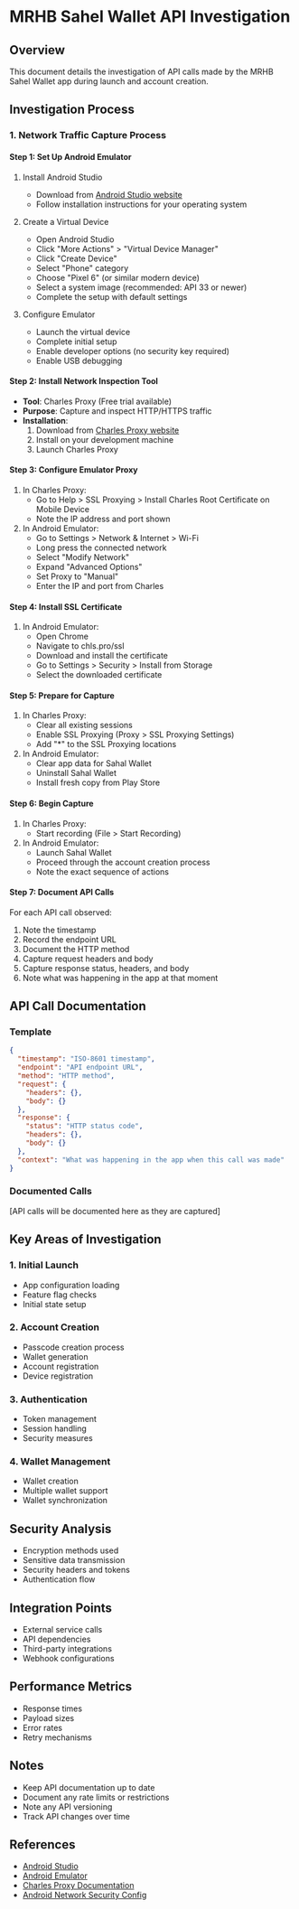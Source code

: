 # MRHB Sahel Wallet API Investigation

## Overview
This document details the investigation of API calls made by the MRHB Sahel Wallet app during launch and account creation.

## Investigation Process

### 1. Network Traffic Capture Process

#### Step 1: Set Up Android Emulator
1. Install Android Studio
   - Download from [Android Studio website](https://developer.android.com/studio)
   - Follow installation instructions for your operating system

2. Create a Virtual Device
   - Open Android Studio
   - Click "More Actions" > "Virtual Device Manager"
   - Click "Create Device"
   - Select "Phone" category
   - Choose "Pixel 6" (or similar modern device)
   - Select a system image (recommended: API 33 or newer)
   - Complete the setup with default settings

3. Configure Emulator
   - Launch the virtual device
   - Complete initial setup
   - Enable developer options (no security key required)
   - Enable USB debugging

#### Step 2: Install Network Inspection Tool
- **Tool**: Charles Proxy (Free trial available)
- **Purpose**: Capture and inspect HTTP/HTTPS traffic
- **Installation**:
  1. Download from [Charles Proxy website](https://www.charlesproxy.com/download/)
  2. Install on your development machine
  3. Launch Charles Proxy

#### Step 3: Configure Emulator Proxy
1. In Charles Proxy:
   - Go to Help > SSL Proxying > Install Charles Root Certificate on Mobile Device
   - Note the IP address and port shown
2. In Android Emulator:
   - Go to Settings > Network & Internet > Wi-Fi
   - Long press the connected network
   - Select "Modify Network"
   - Expand "Advanced Options"
   - Set Proxy to "Manual"
   - Enter the IP and port from Charles

#### Step 4: Install SSL Certificate
1. In Android Emulator:
   - Open Chrome
   - Navigate to chls.pro/ssl
   - Download and install the certificate
   - Go to Settings > Security > Install from Storage
   - Select the downloaded certificate

#### Step 5: Prepare for Capture
1. In Charles Proxy:
   - Clear all existing sessions
   - Enable SSL Proxying (Proxy > SSL Proxying Settings)
   - Add "*" to the SSL Proxying locations
2. In Android Emulator:
   - Clear app data for Sahal Wallet
   - Uninstall Sahal Wallet
   - Install fresh copy from Play Store

#### Step 6: Begin Capture
1. In Charles Proxy:
   - Start recording (File > Start Recording)
2. In Android Emulator:
   - Launch Sahal Wallet
   - Proceed through the account creation process
   - Note the exact sequence of actions

#### Step 7: Document API Calls
For each API call observed:
1. Note the timestamp
2. Record the endpoint URL
3. Document the HTTP method
4. Capture request headers and body
5. Capture response status, headers, and body
6. Note what was happening in the app at that moment

## API Call Documentation

### Template
```json
{
  "timestamp": "ISO-8601 timestamp",
  "endpoint": "API endpoint URL",
  "method": "HTTP method",
  "request": {
    "headers": {},
    "body": {}
  },
  "response": {
    "status": "HTTP status code",
    "headers": {},
    "body": {}
  },
  "context": "What was happening in the app when this call was made"
}
```

### Documented Calls
[API calls will be documented here as they are captured]

## Key Areas of Investigation

### 1. Initial Launch
- App configuration loading
- Feature flag checks
- Initial state setup

### 2. Account Creation
- Passcode creation process
- Wallet generation
- Account registration
- Device registration

### 3. Authentication
- Token management
- Session handling
- Security measures

### 4. Wallet Management
- Wallet creation
- Multiple wallet support
- Wallet synchronization

## Security Analysis
- Encryption methods used
- Sensitive data transmission
- Security headers and tokens
- Authentication flow

## Integration Points
- External service calls
- API dependencies
- Third-party integrations
- Webhook configurations

## Performance Metrics
- Response times
- Payload sizes
- Error rates
- Retry mechanisms

## Notes
- Keep API documentation up to date
- Document any rate limits or restrictions
- Note any API versioning
- Track API changes over time

## References
- [Android Studio](https://developer.android.com/studio)
- [Android Emulator](https://developer.android.com/studio/run/emulator)
- [Charles Proxy Documentation](https://www.charlesproxy.com/documentation/)
- [Android Network Security Config](https://developer.android.com/training/articles/security-config) 